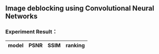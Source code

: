 ## Image deblocking using Convolutional Neural Networks  

### Experiment Result：  

model | PSNR|SSIM|ranking|
---|---|---|---|





